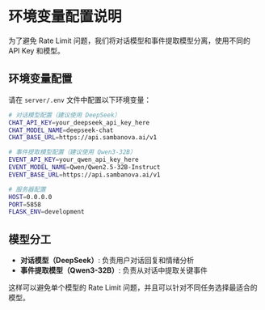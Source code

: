# 环境变量配置说明

为了避免 Rate Limit 问题，我们将对话模型和事件提取模型分离，使用不同的 API Key 和模型。

## 环境变量配置

请在 `server/.env` 文件中配置以下环境变量：

```bash
# 对话模型配置（建议使用 DeepSeek）
CHAT_API_KEY=your_deepseek_api_key_here
CHAT_MODEL_NAME=deepseek-chat
CHAT_BASE_URL=https://api.sambanova.ai/v1

# 事件提取模型配置（建议使用 Qwen3-32B）
EVENT_API_KEY=your_qwen_api_key_here
EVENT_MODEL_NAME=Qwen/Qwen2.5-32B-Instruct
EVENT_BASE_URL=https://api.sambanova.ai/v1

# 服务器配置
HOST=0.0.0.0
PORT=5858
FLASK_ENV=development
```

## 模型分工

- **对话模型（DeepSeek）**: 负责用户对话回复和情绪分析
- **事件提取模型（Qwen3-32B）**: 负责从对话中提取关键事件

这样可以避免单个模型的 Rate Limit 问题，并且可以针对不同任务选择最适合的模型。 